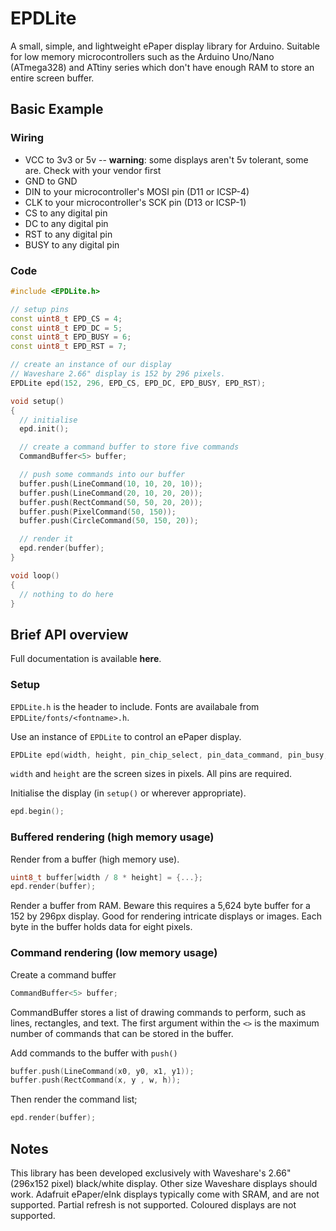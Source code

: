 # EPDLite
A small, simple, and lightweight ePaper display library for Arduino. Suitable for low memory microcontrollers such as the Arduino Uno/Nano (ATmega328) and ATtiny series which don't have enough RAM to store an entire screen buffer.

## Basic Example
### Wiring
* VCC to 3v3 or 5v -- **warning**: some displays aren't 5v tolerant, some are. Check with your vendor first
* GND to GND
* DIN to your microcontroller's MOSI pin (D11 or ICSP-4)
* CLK to your microcontroller's SCK pin (D13 or ICSP-1)
* CS to any digital pin
* DC to any digital pin
* RST to any digital pin
* BUSY to any digital pin


### Code
```cpp
#include <EPDLite.h>

// setup pins
const uint8_t EPD_CS = 4;
const uint8_t EPD_DC = 5;
const uint8_t EPD_BUSY = 6;
const uint8_t EPD_RST = 7;

// create an instance of our display
// Waveshare 2.66" display is 152 by 296 pixels.
EPDLite epd(152, 296, EPD_CS, EPD_DC, EPD_BUSY, EPD_RST);

void setup()
{
  // initialise
  epd.init();

  // create a command buffer to store five commands
  CommandBuffer<5> buffer;

  // push some commands into our buffer
  buffer.push(LineCommand(10, 10, 20, 10));
  buffer.push(LineCommand(20, 10, 20, 20));
  buffer.push(RectCommand(50, 50, 20, 20));
  buffer.push(PixelCommand(50, 150));
  buffer.push(CircleCommand(50, 150, 20));

  // render it
  epd.render(buffer);
}

void loop()
{
  // nothing to do here
}
```

## Brief API overview
Full documentation is available **here**.

### Setup
`EPDLite.h` is the header to include. Fonts are availabale from `EPDLite/fonts/<fontname>.h`.

Use an instance of `EPDLite` to control an ePaper display.
```cpp
EPDLite epd(width, height, pin_chip_select, pin_data_command, pin_busy, pin_reset);
```
`width` and `height` are the screen sizes in pixels. All pins are required.

Initialise the display (in `setup()` or wherever appropriate).
```cpp
epd.begin();
```

### Buffered rendering (high memory usage)
Render from a buffer (high memory use).
```cpp
uint8_t buffer[width / 8 * height] = {...};
epd.render(buffer);
```
Render a buffer from RAM. Beware this requires a 5,624 byte buffer for a 152 by 296px display.
Good for rendering intricate displays or images.
Each byte in the buffer holds data for eight pixels.

### Command rendering (low memory usage)
Create a command buffer
```cpp
CommandBuffer<5> buffer;
```
CommandBuffer stores a list of drawing commands to perform, such as lines, rectangles, and text. The first argument within the `<>` is the maximum number of commands that can be stored in the buffer.

Add commands to the buffer with `push()`
```cpp
buffer.push(LineCommand(x0, y0, x1, y1));
buffer.push(RectCommand(x, y , w, h));
```

Then render the command list;
```cpp
epd.render(buffer);
```


## Notes
This library has been developed exclusively with Waveshare's 2.66" (296x152 pixel) black/white display. Other size Waveshare displays should work.
Adafruit ePaper/eInk displays typically come with SRAM, and are not supported.
Partial refresh is not supported.
Coloured displays are not supported.
